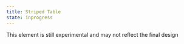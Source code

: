```yaml
---
title: Striped Table
state: inprogress
---
```

This element is still experimental and may not reflect the final design
